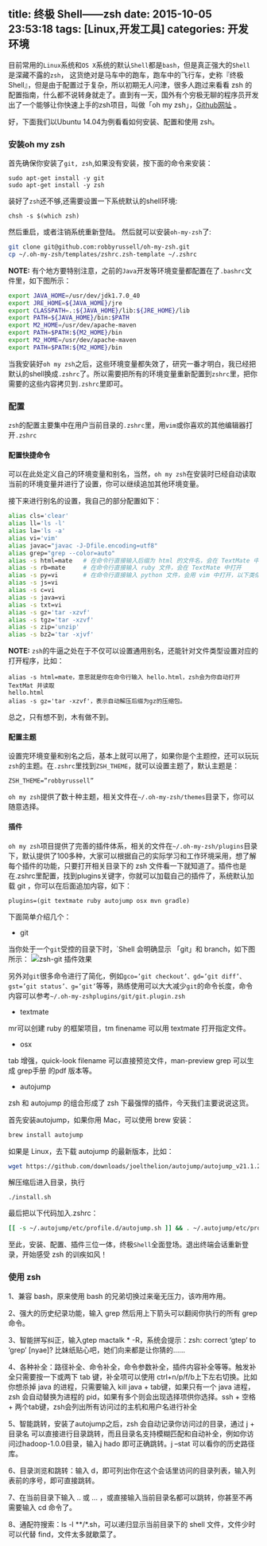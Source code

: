 title: 终极 Shell——zsh
date: 2015-10-05 23:53:18
tags: [Linux,开发工具]
categories: 开发环境
---
目前常用的`Linux`系统和`OS X`系统的默认`Shell`都是`bash`，但是真正强大的`Shell` 是深藏不露的`zsh`， 这货绝对是马车中的跑车，跑车中的飞行车，史称『终极 Shell』，但是由于配置过于复杂，所以初期无人问津，很多人跑过来看看 zsh 的配置指南，什么都不说转身就走了。直到有一天，国外有个穷极无聊的程序员开发出了一个能够让你快速上手的zsh项目，叫做「oh my zsh」，[Github网址](https://github.com/robbyrussell/oh-my-zsh) 。

好，下面我们以Ubuntu 14.04为例看看如何安装、配置和使用 zsh。

### 安装oh my zsh
首先确保你安装了`git, zsh`,如果没有安装，按下面的命令来安装：
```
sudo apt-get install -y git
sudo apt-get install -y zsh
```
装好了`zsh`还不够,还需要设置一下系统默认的shell环境:
```
chsh -s $(which zsh)
```
然后重启，或者注销系统重新登陆。
然后就可以安装`oh-my-zsh`了:
```bash
git clone git@github.com:robbyrussell/oh-my-zsh.git
cp ~/.oh-my-zsh/templates/zshrc.zsh-template ~/.zshrc
```
**NOTE:** 有个地方要特别注意，之前的`Java`开发等环境变量都配置在了`.bashrc`文件里，如下图所示：
```bash
export JAVA_HOME=/usr/dev/jdk1.7.0_40
export JRE_HOME=${JAVA_HOME}/jre
export CLASSPATH=.:${JAVA_HOME}/lib:${JRE_HOME}/lib
export PATH=${JAVA_HOME}/bin:$PATH
export M2_HOME=/usr/dev/apache-maven
export PATH=$PATH:${M2_HOME}/bin
export M2_HOME=/usr/dev/apache-maven
export PATH=$PATH:${M2_HOME}/bin
```
当我安装好`oh my zsh`之后，这些环境变量都失效了，研究一番才明白，我已经把默认的shell换成`.zshrc`了。所以需要把所有的环境变量重新配置到`zshrc`里，把你需要的这些内容拷贝到`.zshrc`里即可。

### 配置
`zsh`的配置主要集中在用户当前目录的`.zshrc`里，用`vim`或你喜欢的其他编辑器打开`.zshrc`

#### 配置快捷命令
可以在此处定义自己的环境变量和别名，当然，`oh my zsh`在安装时已经自动读取当前的环境变量并进行了设置，你可以继续追加其他环境变量。

接下来进行别名的设置，我自己的部分配置如下：
```bash
alias cls='clear'
alias ll='ls -l'
alias la='ls -a'
alias vi='vim'
alias javac="javac -J-Dfile.encoding=utf8"
alias grep="grep --color=auto"
alias -s html=mate   # 在命令行直接输入后缀为 html 的文件名，会在 TextMate 中打开
alias -s rb=mate     # 在命令行直接输入 ruby 文件，会在 TextMate 中打开
alias -s py=vi       # 在命令行直接输入 python 文件，会用 vim 中打开，以下类似
alias -s js=vi
alias -s c=vi
alias -s java=vi
alias -s txt=vi
alias -s gz='tar -xzvf'
alias -s tgz='tar -xzvf'
alias -s zip='unzip'
alias -s bz2='tar -xjvf'
```
**NOTE:** `zsh`的牛逼之处在于不仅可以设置通用别名，还能针对文件类型设置对应的打开程序，比如：
```
alias -s html=mate，意思就是你在命令行输入 hello.html，zsh会为你自动打开 TextMat 并读取  
hello.html 
alias -s gz='tar -xzvf'，表示自动解压后缀为gz的压缩包。
```
总之，只有想不到，木有做不到。

#### 配置主题
设置完环境变量和别名之后，基本上就可以用了，如果你是个主题控，还可以玩玩`zsh`的主题。在`.zshrc`里找到`ZSH_THEME`，就可以设置主题了，默认主题是：
```
ZSH_THEME=”robbyrussell”
```

`oh my zsh`提供了数十种主题，相关文件在`~/.oh-my-zsh/themes`目录下，你可以随意选择。

#### 插件
`oh my zsh`项目提供了完善的插件体系，相关的文件在`~/.oh-my-zsh/plugins`目录下，默认提供了100多种，大家可以根据自己的实际学习和工作环境采用，想了解每个插件的功能，只要打开相关目录下的 zsh 文件看一下就知道了。插件也是在.zshrc里配置，找到plugins关键字，你就可以加载自己的插件了，系统默认加载 git ，你可以在后面追加内容，如下：
```
plugins=(git textmate ruby autojump osx mvn gradle)
```

下面简单介绍几个：

* git

当你处于一个`git`受控的目录下时，`Shell 会明确显示 「git」和 branch，如下图所示：
![zsh-git 插件效果](http://7xn9y9.com1.z0.glb.clouddn.com/note_终极%20Shell——zsh01.png)

另外对`git`很多命令进行了简化，例如`gco=’git checkout’、gd=’git diff’、gst=’git status’、g=’git’`等等，熟练使用可以大大减少`git`的命令长度，命令内容可以参考`~/.oh-my-zshplugins/git/git.plugin.zsh`

* textmate

mr可以创建 ruby 的框架项目，tm finename 可以用 textmate 打开指定文件。

* osx

tab 增强，quick-look filename 可以直接预览文件，man-preview grep 可以生成 grep手册 的pdf 版本等。

* autojump

zsh 和 autojump 的组合形成了 zsh 下最强悍的插件，今天我们主要说说这货。

首先安装autojump，如果你用 Mac，可以使用 brew 安装：
```bash
brew install autojump
```

如果是 Linux，去下载 autojump 的最新版本，比如：
```bash
wget https://github.com/downloads/joelthelion/autojump/autojump_v21.1.2.tar.gz
```

解压缩后进入目录，执行
```
./install.sh
```

最后把以下代码加入.zshrc：
```bash
[[ -s ~/.autojump/etc/profile.d/autojump.sh ]] && . ~/.autojump/etc/profile.d/autojump.sh
```

至此，安装、配置、插件三位一体，终极`Shell`全面登场。退出终端会话重新登录，开始感受 zsh 的训疾如风！

### 使用 zsh
1、兼容 bash，原来使用 bash 的兄弟切换过来毫无压力，该咋用咋用。

2、强大的历史纪录功能，输入 grep 然后用上下箭头可以翻阅你执行的所有 grep 命令。

3、智能拼写纠正，输入gtep mactalk * -R，系统会提示：zsh: correct ‘gtep’ to ‘grep’ [nyae]? 比妹纸贴心吧，她们向来都是让你猜的……

4、各种补全：路径补全、命令补全，命令参数补全，插件内容补全等等。触发补全只需要按一下或两下 tab 键，补全项可以使用 ctrl+n/p/f/b上下左右切换。比如你想杀掉 java 的进程，只需要输入 kill java + tab键，如果只有一个 java 进程，zsh 会自动替换为进程的 pid，如果有多个则会出现选择项供你选择。ssh + 空格 + 两个tab键，zsh会列出所有访问过的主机和用户名进行补全

5、智能跳转，安装了autojump之后，zsh 会自动记录你访问过的目录，通过 j + 目录名 可以直接进行目录跳转，而且目录名支持模糊匹配和自动补全，例如你访问过hadoop-1.0.0目录，输入j hado 即可正确跳转。j –stat 可以看你的历史路径库。

6、目录浏览和跳转：输入 d，即可列出你在这个会话里访问的目录列表，输入列表前的序号，即可直接跳转。

7、在当前目录下输入 .. 或 … ，或直接输入当前目录名都可以跳转，你甚至不再需要输入 cd 命令了。

8、通配符搜索：ls -l **/*.sh，可以递归显示当前目录下的 shell 文件，文件少时可以代替 find，文件太多就歇菜了。
